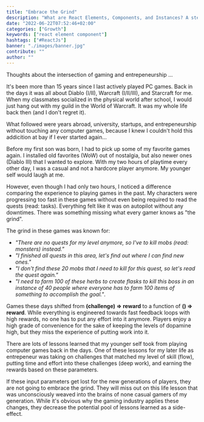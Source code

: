 ```yaml
---
title: "Embrace the Grind"
description: "What are React Elements, Components, and Instances? A step by step explanation for a better ..."
date: "2022-06-22T07:52:46+02:00"
categories: ["Growth"]
keywords: ["react element component"]
hashtags: ["#ReactJs"]
banner: "./images/banner.jpg"
contribute: ""
author: ""
---
```


<Sponsorship />

Thoughts about the intersection of gaming and entrepeneurship ...

It's been more than 15 years  since I last actively played PC games. Back in the days it was all about Diablo (I/II), Warcraft (I/II/III), and Starcraft for me. When my classmates socialized in the physical world after school, I would just hang out with my guild in the World of Warcraft. It was my whole life back then (and I don't regret it).

What followed were years abroad, university, startups, and entrepeneurship without touching any computer games, because I knew I couldn't hold this addicition at bay if I ever started again...

Before my first son was born, I had to pick up some of my favorite games again. I installed old favorites (WoW) out of nostalgia, but also newer ones (Diablo III) that I wanted to explore. With my two hours of playtime every other day, I was a casual and not a hardcore player anymore. My younger self would laugh at me.

However, even though I had only two hours, I noticed a difference comparing the experience to playing games in the past. My characters were progressing too fast in these games without even being required to read the quests (read: tasks). Everything felt like it was on autopilot without any downtimes. There was something missing what every gamer knows as "the grind".

The grind in these games was known for:

* *"There are no quests for my level anymore, so I've to kill mobs (read: monsters) instead."*
* *"I finished all quests in this area, let's find out where I can find new ones."*
* *"I don't find these 20 mobs that I need to kill for this quest, so let's read the quest again."*
* *"I need to farm 100 of these herbs to create flasks to kill this boss in an instance of 40 people where everyone has to farm 100 items of something to accomplish the goal."*.

Games these days shifted from **(challenge) => reward** to a function of **() => reward**. While everything is engineered towards fast feedback loops with high rewards, no one has to put any effort into it anymore. Players enjoy a high grade of convenience for the sake of keeping the levels of dopamine high, but they miss the experience of putting work into it.

There are lots of lessons learned that my younger self took from playing computer games back in the days. One of these lessons for my later life as entrepeneur was taking on challenges that matched my level of skill (flow), putting time and effort into these challenges (deep work), and earning the rewards based on these parameters.

<ReadMore label="(Deep Work) => (Flow) => Reward" link="/lessons-learned-deep-work-flow/" />

If these input parameters get lost for the new generations of players, they are not going to embrace the grind. They will miss out on this life lesson that was unconsciously weaved into the brains of none casual gamers of my generation. While it's obvious why the gaming industry applies these changes, they decrease the potential pool of lessons learned as a side-effect.


